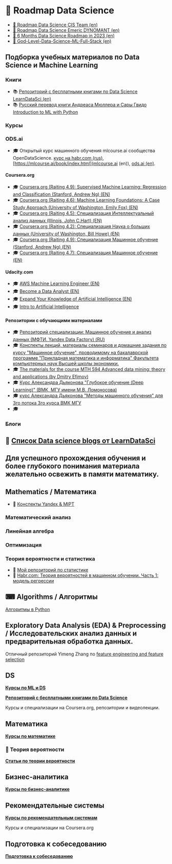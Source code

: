 # &#128640; Roadmap Data Science
* [&#129517; Roadmap Data Science CIS Team (en)](https://github.com/CIS-Team/Data-Science-Roadmap-2023)
* [&#129517; Roadmap Data Science Emeric DYNOMANT (en)](https://github.com/MrMimic/data-scientist-roadmap)
* [&#129517; 6 Months Data Science Roadmap in 2023 (en)](https://github.com/krishnaik06/6-Months-Data-Science-Roadmap-)
* [&#129517; God-Level-Data-Science-ML-Full-Stack (en)](https://github.com/hemansnation/God-Level-Data-Science-ML-Full-Stack)

## Подборка учебных материалов по Data Science и Machine Learning
### Книги
* &#128218; [Репозиторий с бесплатными книгами по Data Science LearnDataSci (en)](https://github.com/LearnDataSci/free-data-science-learning/blob/master/free-data-science-books.md)
* &#128218; [Русский перевод книги Андреаса Мюллера и Сары Гвидо Introduction to ML with Python](https://github.com/Vasily-Sizov/Introduction_to_ML_with_Python_russian_translation)
### Курсы
### ODS.ai
* &#127891; Открытый курс машинного обучения mlcourse.ai сообщества OpenDataScience. [курс на habr.com (rus)](https://habr.com/ru/companies/ods/articles/322626/), [https://mlcourse.ai/book/index.html](mlcourse.ai (en)), [ods.ai (en)](https://ods.ai/tracks/mlcourse_ai).
#### Coursera.org
* &#127891; [Coursera.org (Raiting 4.9): Supervised Machine Learning: Regression and Classification (Stanford, Andrew Ng) (EN)](https://www.coursera.org/learn/machine-learning)
* &#127891; [Coursera.org (Raiting 4.6): Machine Learning Foundations: A Case Study Approach (University of Washington, Emily Fox) (EN)](https://www.coursera.org/learn/ml-foundations)
* &#127891; [Coursera.org (Raiting 4.5): Специализация Интеллектуальный анализ данных (Illinois, John C.Hart) (EN)](https://www.coursera.org/specializations/data-mining#courses)
* &#127891; [Coursera.org (Raiting 4.2): Специализация Наука о больших данных (University of Washington, Bill Howe) (EN)](https://www.coursera.org/specializations/data-science)
* &#127891; [Coursera.org (Raiting 4.9): Специализация Машинное обучение (Stanford, Andrew Ng) (EN)](https://www.coursera.org/specializations/machine-learning-introduction)
* &#127891; [Coursera.org (Raiting 4.7): Специализация Машинное обучение (EN)](https://www.coursera.org/specializations/machine-learning)

#### Udacity.com
* &#127891; [AWS Machine Learning Engineer (EN)](https://www.udacity.com/course/aws-machine-learning-engineer-nanodegree--nd189)
* &#127891; [Become a Data Analyst (EN)](https://www.udacity.com/course/data-analyst-nanodegree--nd002)
* &#127891; [Expand Your Knowledge of Artificial Intelligence (EN)](https://www.udacity.com/course/ai-artificial-intelligence-nanodegree--nd898)
* &#127891; [Intro to Artificial Intelligence](https://www.udacity.com/course/intro-to-artificial-intelligence--cs271#)

#### Репозитории с обучающими материалами
* &#127891; [Репозиторий специализации: Машинное обучение и анализ данных (МФТИ, Yandex Data Factory) (RU)](https://github.com/demidovakatya/mashinnoye-obucheniye)
* &#127891; [Конспекты лекций, материалы семинаров и домашние задания по курсу "Машинное обучение", проводимому на бакалаврской программе "Прикладная математика и информатика" Факультета компьютерных наук Высшей школы экономики.](https://github.com/esokolov/ml-course-hse)
* &#127891; [The materials for the course MTH 594 Advanced data mining: theory and applications (by Dmitry Efimov)](https://github.com/diefimov/MTH594_MachineLearning)
* &#127891; [Курс Александра Дьяконова "Глубокое обучение (Deep Learning)" (ВМК, МГУ имени М.В. Ломоносова)](https://github.com/Dyakonov/DL)
* &#127891; [курс Александра Дьяконова "Методы машинного обучения" для 3го потока 3го курса ВМК МГУ](https://github.com/Dyakonov/MSUML)
* &#127891; []()
### Блоги
&#128221; [Список Data science blogs от LearnDataSci](https://github.com/LearnDataSci/data-science-blogs)
---
Для успешного прохождения обучения и более глубокого понимания материала желательно освежить в памяти математику.
---
## Mathematics / Математика
* &#128208; [Конспекты Yandex & MIPT](https://drive.google.com/file/d/1Gy4HiLDDkhJ0Ytd9dX4N4BKNnZ0Pjnxc/view?usp=sharing)
### Математический анализ
### Линейная алгебра
### Оптимизация
### Теория вероятности и статистика
* &#127922; [Мой репозиторий по статистике](https://github.com/DenisPanchin/statistics) 
* &#127922; [Habr.com: Теория вероятностей в машинном обучении. Часть 1: модель регрессии](https://habr.com/ru/company/ods/blog/713920/)
## &#9000; Algorithms / Алгоритмы
[Алгоритмы в Python](https://github.com/DenisPanchin/Algoritms)

## Exploratory Data Analysis (EDA) & Preprocessing / Исследовательских анализ данных и предварительная обработка данных.
Отличный репозиторий Yimeng Zhang по [feature engineering and feature selection](https://github.com/Yimeng-Zhang/feature-engineering-and-feature-selection)

## DS
[**Курсы по ML и DS**](https://github.com/DenisPanchin/DS/blob/main/course.md)

[**Репозиторий с бесплатными книгами по Data Science**](https://github.com/LearnDataSci/free-data-science-learning/blob/master/free-data-science-books.md)

Курсы и специализации на Coursera.org, репозитории и видеолекции.



## Математика
[**Курсы по математике**](https://github.com/DenisPanchin/DS/blob/main/MathCourse.md)
### &#127922;  Теория вероятности
[**Статьи по теории вероятности**](https://github.com/DenisPanchin/DS/blob/main/TeorVerNote.md)

## Бизнес-аналитика
[**Курсы по бизнес-аналитике**](https://github.com/DenisPanchin/DS/blob/main/BisCourse.md)

## Рекомендательные системы
[**Курсы по рекомендательным системам**](https://github.com/DenisPanchin/DS/blob/main/Recom.md)

Курсы и специализации на Coursera.org

## Подготовка к собеседованию
[**Подготовка к собеседованию**](https://github.com/DenisPanchin/DS/blob/main/ML_Interview.md)

